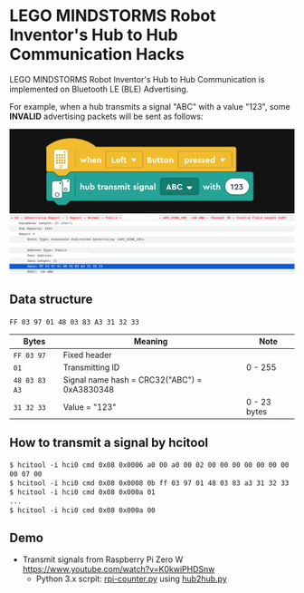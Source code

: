 # LEGO MINDSTORMS Robot Inventor's Hub to Hub Communication Hacks

LEGO MINDSTORMS Robot Inventor's Hub to Hub Communication is implemented on Bluetooth LE (BLE) Advertising.

For example, when a hub transmits a signal "ABC" with a value "123", some **INVALID** advertising packets will be sent as follows:

<img src="Images/transmit-block.png">
<img src="Images/advertising-packet.png">

## Data structure

`FF 03 97 01 48 03 83 A3 31 32 33`

| Bytes | Meaning | Note |
| --- | --- | --- |
| `FF 03 97` | Fixed header | |
| `01` | Transmitting ID | 0 - 255 |
| `48 03 83 A3` | Signal name hash = CRC32("ABC") = 0xA3830348 | |
| `31 32 33` | Value = "123"  | 0 - 23 bytes |

## How to transmit a signal by hcitool

```
$ hcitool -i hci0 cmd 0x08 0x0006 a0 00 a0 00 02 00 00 00 00 00 00 00 00 07 00
$ hcitool -i hci0 cmd 0x08 0x0008 0b ff 03 97 01 48 03 83 a3 31 32 33
$ hcitool -i hci0 cmd 0x08 0x000a 01
...
$ hcitool -i hci0 cmd 0x08 0x000a 00
```

## Demo
- Transmit signals from Raspberry Pi Zero W https://www.youtube.com/watch?v=K0kwiPHDSnw
  - Python 3.x scrpit: [rpi-counter.py](python3-scripts/rpi-counter.py) using [hub2hub.py](python3-scripts/hub2hub.py)

